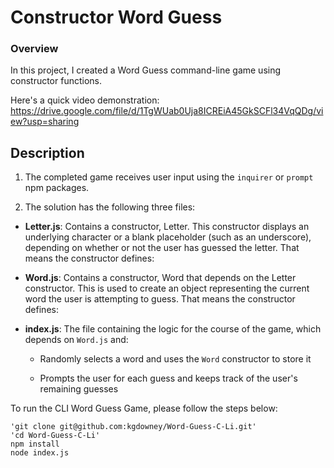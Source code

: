 
# Constructor Word Guess

### Overview

In this project, I created a Word Guess command-line game using constructor functions.

Here's a quick video demonstration: https://drive.google.com/file/d/1TgWUab0Uja8ICREiA45GkSCFl34VqQDg/view?usp=sharing

## Description

1. The completed game receives user input using the `inquirer` or `prompt` npm packages.

2. The solution has the following three files:

* **Letter.js**: Contains a constructor, Letter. This constructor displays an underlying character or a blank placeholder (such as an underscore), depending on whether or not the user has guessed the letter. That means the constructor defines:

* **Word.js**: Contains a constructor, Word that depends on the Letter constructor. This is used to create an object representing the current word the user is attempting to guess. That means the constructor defines:

* **index.js**: The file containing the logic for the course of the game, which depends on `Word.js` and:

  * Randomly selects a word and uses the `Word` constructor to store it

  * Prompts the user for each guess and keeps track of the user's remaining guesses


To run the CLI Word Guess Game, please follow the steps below:

    'git clone git@github.com:kgdowney/Word-Guess-C-Li.git'
    'cd Word-Guess-C-Li'
    npm install
    node index.js

